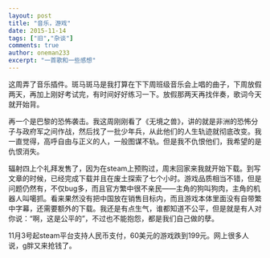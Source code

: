 ```yaml
---
layout: post
title: "音乐，游戏"
date: 2015-11-14
tags: ["旧","杂谈"]
comments: true
author: oneman233
excerpt: "一首歌和一些感想"
---
```


<div class="aplayer" data-id="30814948" data-server="netease" data-type="song"></div>

这周弄了音乐插件。斑马斑马是我打算在下下周班级音乐会上唱的曲子，下周放假两天，再加上刚好考试完，有时间好好练习一下。放假那两天再找伴奏，歌词今天就开始背。

再一个是巴黎的恐怖袭击。我这周刚刚看了《无境之兽》，讲的就是非洲的恐怖分子与政府军之间作战，然后找了一批少年兵，从此他们的人生轨迹就彻底改变。我一直觉得，高呼自由与正义的人，一般图谋不轨。但是我不仇恨他们，我希望的是仇恨消失。

辐射四上个礼拜发售了，因为在steam上预购过，周末回家来我就开始下载。到写文章的时候，已经完成下载并且在废土探索了七个小时。游戏品质相当不错，但是问题仍然有，不仅bug多，而且官方繁中很不亲民——主角的狗叫狗肉，主角的机器人叫噶抓。看来果然没有把中国放在销售目标内，而且游戏本体里面没有自带繁中字幕，还需要额外的下载。我还是有点生气，谁都知道不公平，但是就是有人对你说：“啊，这是公平的”，不过也不能抱怨，都是我们自己做的孽。

11月3号起steam平台支持人民币支付，60美元的游戏跌到199元。网上很多人说，g胖又来抢钱了。